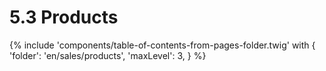 # 5.3 Products

{% include 'components/table-of-contents-from-pages-folder.twig' with {
  'folder': 'en/sales/products',
  'maxLevel': 3,
} %}
